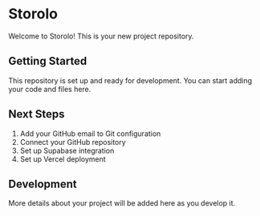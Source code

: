# Storolo

Welcome to Storolo! This is your new project repository.

## Getting Started

This repository is set up and ready for development. You can start adding your code and files here.

## Next Steps

1. Add your GitHub email to Git configuration
2. Connect your GitHub repository
3. Set up Supabase integration
4. Set up Vercel deployment

## Development

More details about your project will be added here as you develop it. 